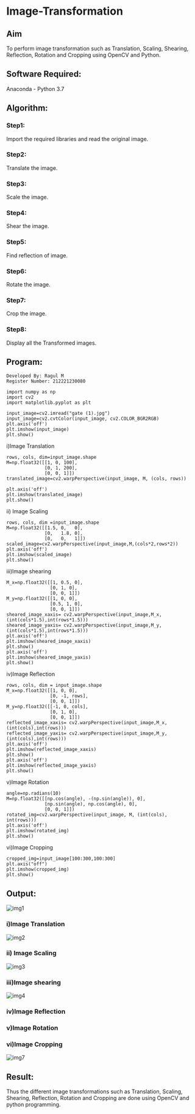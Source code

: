 # Image-Transformation
## Aim
To perform image transformation such as Translation, Scaling, Shearing, Reflection, Rotation and Cropping using OpenCV and Python.

## Software Required:
Anaconda - Python 3.7

## Algorithm:
### Step1:
Import the required libraries and read the original image.

### Step2:
Translate the image.

### Step3:
Scale the image.

### Step4:
Shear the image.

### Step5:
Find reflection of image.

### Step6:
Rotate the image.

### Step7:
Crop the image.

### Step8:
Display all the Transformed images.

## Program:
~~~
Developed By: Ragul M
Register Number: 212221230080
~~~
~~~
import numpy as np
import cv2
import matplotlib.pyplot as plt

input_image=cv2.imread("gate (1).jpg")
input_image=cv2.cvtColor(input_image, cv2.COLOR_BGR2RGB)
plt.axis('off')
plt.imshow(input_image)
plt.show()
~~~
i)Image Translation
~~~
rows, cols, dim=input_image.shape
M=np.float32([[1, 0, 100],
              [0, 1, 200],
              [0, 0, 1]])
translated_image=cv2.warpPerspective(input_image, M, (cols, rows))

plt.axis('off')
plt.imshow(translated_image)
plt.show()
~~~

ii) Image Scaling

~~~
rows, cols, dim =input_image.shape
M=np.float32([[1.5, 0,   0],
              [0,   1.8, 0],
              [0,   0,   1]])
scaled_image=cv2.warpPerspective(input_image,M,(cols*2,rows*2))
plt.axis('off')
plt.imshow(scaled_image)
plt.show()
~~~

iii)Image shearing

~~~
M_x=np.float32([[1, 0.5, 0],
                [0, 1, 0],
                [0, 0, 1]])
M_y=np.float32([[1, 0, 0],
                [0.5, 1, 0],
                [0, 0, 1]])
sheared_image_xaxis= cv2.warpPerspective(input_image,M_x,(int(cols*1.5),int(rows*1.5)))
sheared_image_yaxis= cv2.warpPerspective(input_image,M_y,(int(cols*1.5),int(rows*1.5)))
plt.axis('off')
plt.imshow(sheared_image_xaxis)
plt.show()
plt.axis('off')
plt.imshow(sheared_image_yaxis)
plt.show()
~~~

iv)Image Reflection

~~~
rows, cols, dim = input_image.shape
M_x=np.float32([[1, 0, 0],
                [0, -1, rows],
                [0, 0, 1]])
M_y=np.float32([[-1, 0, cols],
                [0, 1, 0],
                [0, 0, 1]])
reflected_image_xaxis= cv2.warpPerspective(input_image,M_x,(int(cols),int(rows)))
reflected_image_yaxis= cv2.warpPerspective(input_image,M_y,(int(cols),int(rows)))
plt.axis('off')
plt.imshow(reflected_image_xaxis)
plt.show()
plt.axis('off')
plt.imshow(reflected_image_yaxis)
plt.show()
~~~


v)Image Rotation

~~~
angle=np.radians(10)
M=np.float32([[np.cos(angle), -(np.sin(angle)), 0],
              [np.sin(angle), np.cos(angle), 0],
              [0, 0, 1]])
rotated_img=cv2.warpPerspective(input_image, M, (int(cols), int(rows)))
plt.axis('off')
plt.imshow(rotated_img)
plt.show()
~~~


vi)Image Cropping

~~~
cropped_img=input_image[100:300,100:300]
plt.axis("off")
plt.imshow(cropped_img)
plt.show()
~~~



## Output:
![img1](https://user-images.githubusercontent.com/94881918/231509103-6ef3f9da-efd8-40db-aed6-bce15e84d463.png)


### i)Image Translation

![img2](https://user-images.githubusercontent.com/94881918/231509260-14d2f11b-9af7-4d33-ac0b-048524e5172e.png)

### ii) Image Scaling

![img3](https://user-images.githubusercontent.com/94881918/231509298-facc00f4-42a6-4751-ac5e-b46c50e45911.png)

### iii)Image shearing

![img4](https://user-images.githubusercontent.com/94881918/231509359-860c9b72-864d-4bc8-9ad4-d3404595e0b7.png)


### iv)Image Reflection




### v)Image Rotation




### vi)Image Cropping


![img7](https://user-images.githubusercontent.com/94881918/231509514-c59b5c02-fc86-4382-90ca-8b6278ee92b1.png)



## Result: 

Thus the different image transformations such as Translation, Scaling, Shearing, Reflection, Rotation and Cropping are done using OpenCV and python programming.
